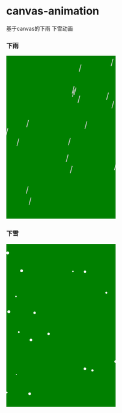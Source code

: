 # canvas-animation
基于canvas的下雨 下雪动画

### 下雨
![img](https://raw.githubusercontent.com/RThong/canvas-animation/master/demo1.gif)

### 下雪
![img](https://raw.githubusercontent.com/RThong/canvas-animation/master/demo2.gif)
